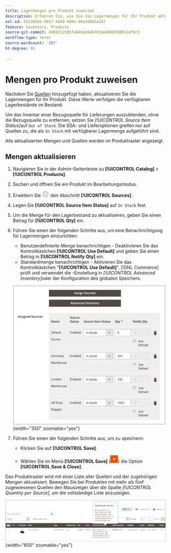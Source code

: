 ```yaml
---
title: Lagermengen pro Produkt zuweisen
description: Erfahren Sie, wie Sie die Lagermengen für Ihr Produkt aktualisieren und die verfügbaren Lagerbestände verfolgen können.
exl-id: 935385bb-6657-4d49-980e-96a3d0d3a187
feature: Inventory, Products
source-git-commit: 4d89212585fa846eb94bf83a640d0358812afbc5
workflow-type: tm+mt
source-wordcount: '207'
ht-degree: 0%

---
```


# Mengen pro Produkt zuweisen

Nachdem Sie [Quellen](sources-assign-per-product.md) hinzugefügt haben, aktualisieren Sie die Lagermengen für Ihr Produkt. Diese Werte verfolgen die verfügbaren Lagerbestände im Bestand.

Um das Inventar einer Bezugsquelle für Lieferungen auszublenden, ohne die Bezugsquelle zu entfernen, setzen Sie _[!UICONTROL Source Item Status]_&#x200B;auf `Out of Stock`. Die SSA- und Lieferoptionen greifen nur auf Quellen zu, die als `In Stock` mit verfügbarer Lagermenge aufgeführt sind.

Alle aktualisierten Mengen und Quellen werden im Produktraster angezeigt.

## Mengen aktualisieren

1. Navigieren Sie in der _Admin_-Seitenleiste zu **[!UICONTROL Catalog]** > **[!UICONTROL Products]**.

1. Suchen und öffnen Sie ein Produkt im Bearbeitungsmodus.

1. Erweitern Sie ![Erweiterungsauswahl](../assets/icon-display-expand.png) den Abschnitt **[!UICONTROL Sources]** .

1. Legen Sie **[!UICONTROL Source Item Status]** auf `In Stock` fest.

1. Um die Menge für den Lagerbestand zu aktualisieren, geben Sie einen Betrag für **[!UICONTROL Qty]** ein.

1. Führen Sie einen der folgenden Schritte aus, um eine Benachrichtigung für Lagermengen einzurichten:

   - Benutzerdefinierte Menge benachrichtigen - Deaktivieren Sie das Kontrollkästchen **[!UICONTROL Use Default]** und geben Sie einen Betrag in **[!UICONTROL Notify Qty]** ein.
   - Standardmenge benachrichtigen - Aktivieren Sie das Kontrollkästchen &quot;**[!UICONTROL Use Default]**&quot;. [!DNL Commerce] prüft und verwendet die -Einstellung in _[!UICONTROL Advanced Inventory]_&#x200B;oder der Konfiguration des globalen Speichers.

   ![Aktualisieren der Produktmengen pro Source](assets/inventory-product-quantity-edit.png){width="350" zoomable="yes"}

1. Führen Sie einen der folgenden Schritte aus, um zu speichern:

   - Klicken Sie auf **[!UICONTROL Save]**.

   - Wählen Sie im Menü **[!UICONTROL Save]** (![Menüpfeil](../assets/icon-menu-down-arrow-red.png)) die Option **[!UICONTROL Save & Close]**.


Das Produktraster wird mit einer Liste aller Quellen und der zugehörigen Mengen aktualisiert. Bewegen Sie bei Produkten mit mehr als fünf zugewiesenen Quellen den Mauszeiger über die Spalte _[!UICONTROL Quantity per Source]_, um die vollständige Liste anzuzeigen.

![Produktmengen pro Quelle](assets/inventory-product-quantity.png){width="600" zoomable="yes"}

